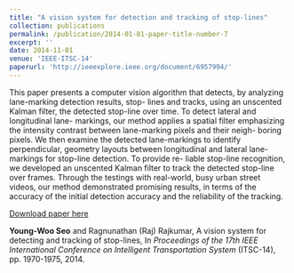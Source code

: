 ```yaml
---
title: "A vision system for detection and tracking of stop-lines"
collection: publications
permalink: /publication/2014-01-01-paper-title-number-7
excerpt: ''
date: 2014-11-01
venue: 'IEEE-ITSC-14'
paperurl: 'http://ieeexplore.ieee.org/document/6957994/'
---
```

This paper presents a computer vision algorithm
that detects, by analyzing lane-marking detection results, stop-
lines and tracks, using an unscented Kalman filter, the detected
stop-line over time. To detect lateral and longitudinal lane-
markings, our method applies a spatial filter emphasizing the
intensity contrast between lane-marking pixels and their neigh-
boring pixels. We then examine the detected lane-markings to
identify perpendicular, geometry layouts between longitudinal
and lateral lane-markings for stop-line detection. To provide re-
liable stop-line recognition, we developed an unscented Kalman
filter to track the detected stop-line over frames. Through the
testings with real-world, busy urban street videos, our method
demonstrated promising results, in terms of the accuracy of the
initial detection accuracy and the reliability of the tracking.

[Download paper here](http://ieeexplore.ieee.org/document/6957994/)

**Young-Woo Seo** and Ragnunathan (Raj) Rajkumar, A vision system for detecting and tracking of stop-lines, In <i>Proceedings of the 17th IEEE International Conference on Intelligent Transportation System</i> (ITSC-14), pp. 1970-1975, 2014. 